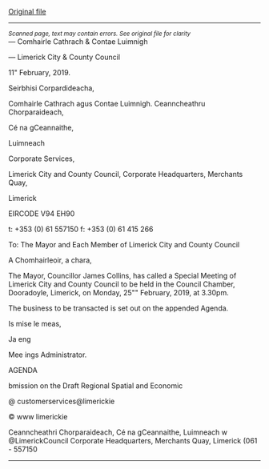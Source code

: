 [Original file](https://www.limerick.ie/sites/default/files/media/documents/2019-02/00%20Agenda%20Special%20Meeting%2025.02.2019.pdf)

---
*<small>Scanned page, text may contain errors. See original file for clarity</small>*  
— Comhairle Cathrach
& Contae Luimnigh

— Limerick City
& County Council

11" February, 2019.

Seirbhisi Corpardideacha,

Comhairle Cathrach agus Contae Luimnigh.
Ceanncheathru Chorparaideach,

Cé na gCeannaithe,

Luimneach

Corporate Services,

Limerick City and County Council,
Corporate Headquarters,
Merchants Quay,

Limerick

EIRCODE V94 EH90

t: +353 (0) 61 557150
f: +353 (0) 61 415 266

To: The Mayor and Each Member of Limerick City and County Council

A Chomhairleoir, a chara,

The Mayor, Councillor James Collins, has called a Special Meeting of Limerick
City and County Council to be held in the Council Chamber, Dooradoyle,
Limerick, on Monday, 25"" February, 2019, at 3.30pm.

The business to be transacted is set out on the appended Agenda.

Is mise le meas,

Ja eng

Mee ings Administrator.

AGENDA

bmission on the Draft Regional Spatial and Economic

@ customerservices@limerickie

© www limerickie

Ceanncheathri Chorparaideach, Cé na gCeannaithe, Luimneach w @LimerickCouncil
Corporate Headquarters, Merchants Quay, Limerick (061 - 557150


---
